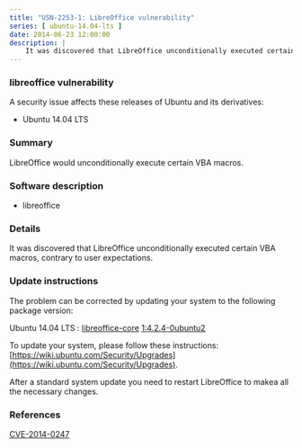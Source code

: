 ```yaml
---
title: "USN-2253-1: LibreOffice vulnerability"
series: [ ubuntu-14.04-lts ]
date: 2014-06-23 12:00:00
description: |
    It was discovered that LibreOffice unconditionally executed certain VBA macros, contrary to user expectations. 
--- 
```

 
### libreoffice vulnerability

A security issue affects these releases of Ubuntu and its derivatives:

* Ubuntu 14.04 LTS

### Summary

LibreOffice would unconditionally execute certain VBA macros. 

### Software description

* libreoffice 

### Details

It was discovered that LibreOffice unconditionally executed certain VBA macros, contrary to user expectations. 

### Update instructions

The problem can be corrected by updating your system to the following package version:

Ubuntu 14.04 LTS
 : [libreoffice-core](https://launchpad.net/ubuntu/+source/libreoffice) <span> [1:4.2.4-0ubuntu2](https://launchpad.net/ubuntu/+source/libreoffice/1:4.2.4-0ubuntu2) </span> 

To update your system, please follow these instructions: [https://wiki.ubuntu.com/Security/Upgrades](https://wiki.ubuntu.com/Security/Upgrades).

After a standard system update you need to restart LibreOffice to makea all the necessary changes. 

### References

 [CVE-2014-0247](http://people.ubuntu.com/~ubuntu-security/cve/CVE-2014-0247)
 
